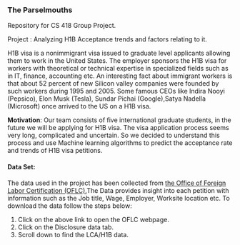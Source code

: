 ### **The Parselmouths**

Repository for CS 418  Group Project.

Project : Analyzing H1B Acceptance trends and factors relating to it.

H1B visa is a nonimmigrant visa issued to graduate level applicants allowing them to work in the United States. The employer sponsors the H1B visa for workers with theoretical or technical expertise in specialized fields such as in IT, finance, accounting etc. An interesting fact about immigrant workers is that about 52 percent of new Silicon valley companies were founded by such workers during 1995 and 2005. Some famous CEOs like Indira Nooyi (Pepsico), Elon Musk (Tesla), Sundar Pichai (Google),Satya Nadella (Microsoft) once arrived to the US on a H1B visa.

**Motivation**: Our team consists of five international graduate students, in the future we will be applying for H1B visa. The visa application process seems very long, complicated and uncertain. So we decided to understand this process and use Machine learning algorithms to predict the acceptance rate and trends of H1B visa petitions. 

#### Data Set:

The data used in the project has been collected from [the Office of Foreign Labor Certification (OFLC).](https://www.foreignlaborcert.doleta.gov/performancedata.cfm)The Data provides insight into each petition with information such as the Job title, Wage, Employer, Worksite location etc. To download the data follow the steps below:

1. Click on the above link to open the OFLC webpage. 
2. Click on the Disclosure data tab.
3. Scroll down to find the LCA/H1B data. 